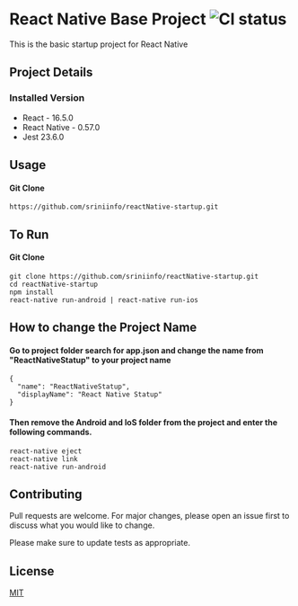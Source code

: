 # React Native Base Project ![CI status](https://img.shields.io/badge/build-passing-brightgreen.svg)

This is the basic startup project for React Native

## Project Details

### Installed Version
* React - 16.5.0
* React Native - 0.57.0
* Jest 23.6.0

## Usage

#### Git Clone

```
https://github.com/sriniinfo/reactNative-startup.git
```

## To Run

#### Git Clone

```
git clone https://github.com/sriniinfo/reactNative-startup.git
cd reactNative-startup
npm install
react-native run-android | react-native run-ios

```

## How to change the Project Name

#### Go to project folder search for app.json and change the name from "ReactNativeStatup" to your project name

```
{
  "name": "ReactNativeStatup",
  "displayName": "React Native Statup"
}
```

#### Then remove the Android and IoS folder from the project and enter the following commands.
```
react-native eject
react-native link
react-native run-android
```

## Contributing
Pull requests are welcome. For major changes, please open an issue first to discuss what you would like to change.

Please make sure to update tests as appropriate.

## License
[MIT](https://choosealicense.com/licenses/mit/)
